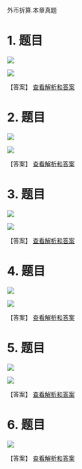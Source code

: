 外币折算.本章真题

# 1. 题目

![](media/e568f5565d2b4e7ad85f5c56e564b9f2.png)

![](media/6e4e11e9f18a4d99701704c50c833f4b.png)

【答案】
[查看解析和答案](media/44af2c64acee0bbbf1b408f9c8c5f485.png.md)
# 2. 题目

![](media/6e11fbe1876537898a7bd2965ae9b5a7.png)

![](media/d738681b066525eb3d3e6f411754719b.png)

【答案】
[查看解析和答案](media/c4120e81303753936c53f05b238f8af2.png.md)
# 3. 题目

![](media/3378d64f2d910fc846f8d6408e3ed341.png)

![](media/f1cc1bc733d78c8ea79a5b5877e05659.png)

【答案】
[查看解析和答案](media/fb471378ed31934291a9efcccfce7684.png.md)
# 4. 题目

![](media/7d590847a51b18262f617364775c9aa2.png)

![](media/270a2267b91af6ba38ab714f4201fd7c.png)

【答案】
[查看解析和答案](media/a1f1caedb58e61a8e2826d1d701337fe.png.md)
# 5. 题目

![](media/fa2c74b2975ddbf7f10723ad20d1a7cd.png)

![](media/2b80a5ca3eb63216bb0adccb41b23f69.png)

【答案】
[查看解析和答案](media/e73dd3737b92854b108891e5632e42d8.png.md)
# 6. 题目

![](media/e14099722beb27ce88502106d774c293.png)

【答案】
[查看解析和答案](media/d0eb998919f87265ff79d2359e6415b8.png.md)

